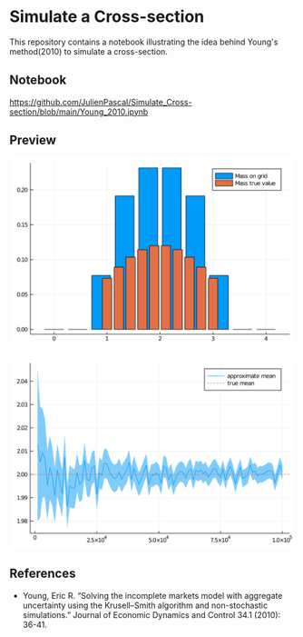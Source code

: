 # Simulate a Cross-section

This repository contains a notebook illustrating the idea behind Young's method(2010) to simulate a cross-section.

## Notebook

https://github.com/JulienPascal/Simulate_Cross-section/blob/main/Young_2010.ipynb

## Preview


![alt text](https://github.com/JulienPascal/Simulate_Cross-section/blob/main/Young_2010_files/Young_2010_18_0.svg)

![alt text](https://github.com/JulienPascal/Simulate_Cross-section/blob/main/Young_2010_files/Young_2010_27_0.svg)


## References

* Young, Eric R. “Solving the incomplete markets model with aggregate uncertainty using the Krusell–Smith algorithm and non-stochastic simulations.” Journal of Economic Dynamics and Control 34.1 (2010): 36-41.
